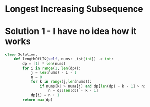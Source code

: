 # Longest Increasing Subsequence
# Solution 1 - I have no idea how it works
```python
class Solution:
    def lengthOfLIS(self, nums: List[int]) -> int:
        dp = [1] * len(nums)
        for i in range(1, len(dp)):
            j = len(nums) - i - 1
            n = 0
            for k in range(j,len(nums)):
                if nums[k] > nums[j] and dp[len(dp) - k - 1] > n:
                    n = dp[len(dp) - k - 1]
            dp[i] = n + 1
        return max(dp)
```
